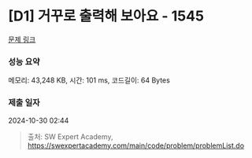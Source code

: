 # [D1] 거꾸로 출력해 보아요 - 1545 

[문제 링크](https://swexpertacademy.com/main/code/problem/problemDetail.do?contestProbId=AV2gbY0qAAQBBAS0) 

### 성능 요약

메모리: 43,248 KB, 시간: 101 ms, 코드길이: 64 Bytes

### 제출 일자

2024-10-30 02:44



> 출처: SW Expert Academy, https://swexpertacademy.com/main/code/problem/problemList.do